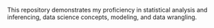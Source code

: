This repository demonstrates my proficiency in statistical analysis and inferencing, data science concepts, modeling, and data wrangling.
